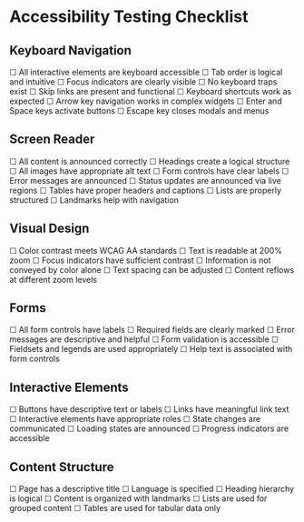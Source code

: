 # Accessibility Testing Checklist

## Keyboard Navigation

☐ All interactive elements are keyboard accessible
☐ Tab order is logical and intuitive
☐ Focus indicators are clearly visible
☐ No keyboard traps exist
☐ Skip links are present and functional
☐ Keyboard shortcuts work as expected
☐ Arrow key navigation works in complex widgets
☐ Enter and Space keys activate buttons
☐ Escape key closes modals and menus

## Screen Reader

☐ All content is announced correctly
☐ Headings create a logical structure
☐ All images have appropriate alt text
☐ Form controls have clear labels
☐ Error messages are announced
☐ Status updates are announced via live regions
☐ Tables have proper headers and captions
☐ Lists are properly structured
☐ Landmarks help with navigation

## Visual Design

☐ Color contrast meets WCAG AA standards
☐ Text is readable at 200% zoom
☐ Focus indicators have sufficient contrast
☐ Information is not conveyed by color alone
☐ Text spacing can be adjusted
☐ Content reflows at different zoom levels

## Forms

☐ All form controls have labels
☐ Required fields are clearly marked
☐ Error messages are descriptive and helpful
☐ Form validation is accessible
☐ Fieldsets and legends are used appropriately
☐ Help text is associated with form controls

## Interactive Elements

☐ Buttons have descriptive text or labels
☐ Links have meaningful link text
☐ Interactive elements have appropriate roles
☐ State changes are communicated
☐ Loading states are announced
☐ Progress indicators are accessible

## Content Structure

☐ Page has a descriptive title
☐ Language is specified
☐ Heading hierarchy is logical
☐ Content is organized with landmarks
☐ Lists are used for grouped content
☐ Tables are used for tabular data only


